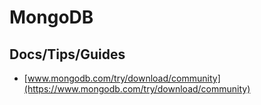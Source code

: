 # MongoDB

## Docs/Tips/Guides

* [www.mongodb.com/try/download/community](https://www.mongodb.com/try/download/community)